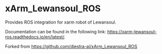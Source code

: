 # xArm_Lewansoul_ROS
Provides ROS integration for xarm robot of Lewansoul.

Documentation can be found in the following link: https://xarm-lewansoul-ros.readthedocs.io/en/latest/.

Forked from https://github.com/diestra-ai/xArm_Lewansoul_ROS

